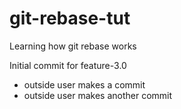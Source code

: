# git-rebase-tut
Learning how git rebase works

Initial commit for feature-3.0
- outside user makes a commit
- outside user makes another commit
